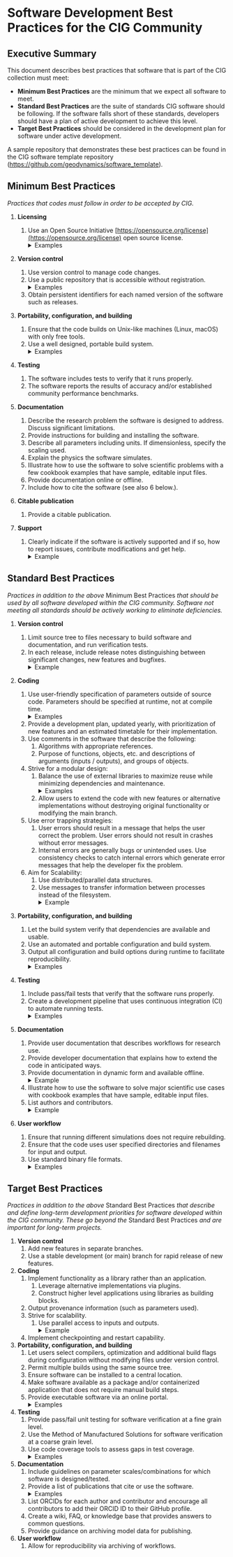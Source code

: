 # Software Development Best Practices for the CIG Community

## Executive Summary

This document describes best practices that software that is part of the CIG collection must meet:

* **Minimum Best Practices** are the minimum that we expect all software to meet.
* **Standard Best Practices** are the suite of standards CIG software should be following. If the software falls short of these standards, developers should have a plan of active development to achieve this level.
* **Target Best Practices** should be considered in the development plan for software under active development.

A sample repository that demonstrates these best practices can be found in the CIG software template repository (https://github.com/geodynamics/software_template). 

## Minimum Best Practices
*Practices that codes must follow in order to be accepted by CIG.*

1. **Licensing**

   1. Use an Open Source Initiative [https://opensource.org/license](https://opensource.org/license) open source license.
       <details>
       <summary>Examples</summary>
       GPL, MIT, BSD
       </details>
   
2. **Version control**
   1. Use version control to manage code changes.
   2. Use a public repository that is accessible without registration.
       <details>
       <summary>Examples</summary>
       GitHub, GitLab
       </details>
    3. Obtain persistent identifiers for each named version of the software such as releases.
     
3. **Portability, configuration, and building**
    1. Ensure that the code builds on Unix-like machines (Linux, macOS) with only free tools.
    2. Use a well designed, portable build system.
       <details>
       <summary>Examples</summary>
       cmake, make, autotools (Unix only), setup.py
       </details>
 
4. **Testing**
    1. The software includes tests to verify that it runs properly.
    2. The software reports the results of accuracy and/or established community performance benchmarks.
5. **Documentation**
    1. Describe the research problem the software is designed to address. Discuss significant limitations.
    2. Provide instructions for building and installing the software.
    3. Describe all parameters including units. If dimensionless, specify the scaling used.
    4. Explain the physics the software simulates.
    5. Illustrate how to use the software to solve scientific problems with a few cookbook examples that have sample, editable input files.
    6. Provide documentation online or offline.
    7. Include how to cite the software (see also 6 below.). 
6. **Citable publication**
    1. Provide a citable publication.
7. **Support**
    1. Clearly indicate if the software is actively supported and if so, how to report issues, contribute modifications and get help.
       <details>
       <summary>Example</summary>
       provide a CONTRIBUTING.md document
       </details>

## Standard Best Practices

*Practices in addition to the above* Minimum Best Practices *that should be used by all software developed within the CIG community. Software not meeting all standards should be actively working to eliminate deficiencies.*

1. **Version control**
    1. Limit source tree to files necessary to build software and documentation, and run verification tests.
    2. In each release, include release notes distinguishing between significant changes, new features and bugfixes.
       <details>
       <summary>Example</summary>
       use a changelog following https://keepachangelog.com/en/1.1.0/
       </details>

2. **Coding**
    1. Use user-friendly specification of parameters outside of source code. Parameters should be specified at runtime, not at compile time.
       <details>
       <summary>Examples</summary>
       graphical user interfaces, human readable parameter files
       </details>   
    2. Provide a development plan, updated yearly, with prioritization of new features and an estimated timetable for their implementation.
    3. Use comments in the software that describe the following:
        1. Algorithms with appropriate references.
        2. Purpose of functions, objects, etc. and descriptions of arguments (inputs / outputs), and groups of objects.
    4. Strive for a modular design:
        1. Balance the use of external libraries to maximize reuse while minimizing dependencies and maintenance.
           <details>
           <summary>Examples</summary>
           make use of PETSc, deal.II
           </details>       
        2. Allow users to extend the code with new features or alternative implementations without destroying original functionality or modifying the main branch.
    5. Use error trapping strategies:
        1. User errors should result in a message that helps the user correct the problem. User errors should not result in crashes without error messages.
        2. Internal errors are generally bugs or unintended uses. Use consistency checks to catch internal errors which generate error messages that help the developer fix the problem.
    6. Aim for Scalability:
        1. Use distributed/parallel data structures.
        2. Use messages to transfer information between processes instead of the filesystem.
           <details>
           <summary>Example</summary>
           MPI 
           </details> 
3. **Portability, configuration, and building**
    1. Let the build system verify that dependencies are available and usable.
    2. Use an automated and portable configuration and build system.
    3. Output all configuration and build options during runtime to facilitate reproducibility.
       <details>
           <summary>Examples</summary>
           commit id, compiler options, checksum
           </details>
4. **Testing**
    1. Include pass/fail tests that verify that the software runs properly.
    2. Create a development pipeline that uses continuous integration (CI) to automate running tests.
       <details>
           <summary>Examples</summary>
           GitLab pipelines, GitHub workflows, Azure pipelines, Jenkins
           </details>
5. **Documentation**
    1. Provide user documentation that describes workflows for research use.
    2. Provide developer documentation that explains how to extend the code in anticipated ways.
    3. Provide documentation in dynamic form and available offline.
       <details>
           <summary>Example</summary>
           Sphinx combined with a PDF file
           </details>
    4. Illustrate how to use the software to solve major scientific use cases with cookbook examples that have sample, editable input files.
    5. List authors and contributors.
       <details>
           <summary>Example</summary>
           include a CITATION.cff
           </details>
6. **User workflow**
    1. Ensure that running different simulations does not require rebuilding.
    2. Ensure that the code uses user specified directories and filenames for input and output.
    3. Use standard binary file formats.
        <details>
           <summary>Examples</summary>
           NetCDF, HDF5, VTK
           </details>

## Target Best Practices

*Practices in addition to the above* Standard Best Practices *that describe and define long-term development priorities for software developed within the CIG community. These go beyond the* Standard Best Practices *and are important for long-term projects.*

1. **Version control**
    1. Add new features in separate branches.
    2. Use a stable development (or main) branch for rapid release of new features.
2. **Coding**
    1. Implement functionality as a library rather than an application.
        1. Leverage alternative implementations via plugins.
        2. Construct higher level applications using libraries as building blocks.
    2. Output provenance information (such as parameters used).
    3. Strive for scalability.
        1. Use parallel access to inputs and outputs.
           <details>
           <summary>Example</summary>
           HDF5
           </details>
    4. Implement checkpointing and restart capability.
3. **Portability, configuration, and building**
    1. Let users select compilers, optimization and additional build flags during configuration without modifying files under version control.
    2. Permit multiple builds using the same source tree.
    3. Ensure software can be installed to a central location.
    4. Make software available as a package and/or containerized application that does not require manual build steps.
    5. Provide executable software via an online portal.
           <details>
           <summary>Examples</summary>
           Jupyter servers, online software gateways
           </details>
4. **Testing**
    1. Provide pass/fail unit testing for software verification at a fine grain level.
    2. Use the Method of Manufactured Solutions for software verification at a coarse grain level.
	3. Use code coverage tools to assess gaps in test coverage.
       <details>
           <summary>Examples</summary>
           python-coverage and gcov 
           </details>
5. **Documentation**
    1. Include guidelines on parameter scales/combinations for which software is designed/tested.
    2. Provide a list of publications that cite or use the software. 
       <details>
           <summary>Examples</summary>
           link to the citations tracked by CIG and/or by the project
           </details>
    3. List ORCIDs for each author and contributor and encourage all contributors to add their ORCID ID to their GitHub profile.
    4. Create a wiki, FAQ, or knowledge base that provides answers to common questions.
    5. Provide guidance on archiving model data for publishing.
6. **User workflow**
    1. Allow for reproducibility via archiving of workflows.
